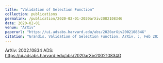```yaml
---
title: "Validation of Selection Function"
collection: publications
permalink: /publication/2020-02-01-2020arXiv200210834G
date: 2020-02-01
venue: "ArXiv"
paperurl: "https://ui.adsabs.harvard.edu/abs/2020arXiv200210834G"
citation: "Grandis. Validation of Selection Function. ArXiv, :, Feb 2020"
---
```


ArXiv: 2002.10834
ADS: https://ui.adsabs.harvard.edu/abs/2020arXiv200210834G
